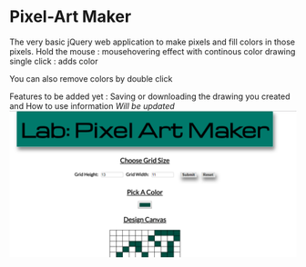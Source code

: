# Pixel-Art Maker

The very basic jQuery web application to make pixels and fill colors in those pixels.
Hold the mouse : mousehovering effect with continous color drawing
single click : adds color

You can also remove colors by double click


Features to be added yet : Saving or downloading the drawing you created and How to use information
_Will be updated_
 ![pixel](git.png)
